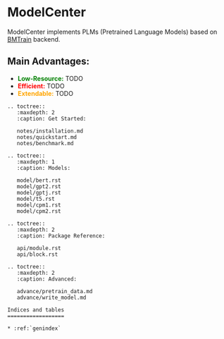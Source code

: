 # ModelCenter 

ModelCenter implements PLMs (Pretrained Language Models) based on [BMTrain](https://bmtrain.readthedocs.io/en/latest/index.html>) backend.

## Main Advantages:

- <span style="color:green;font-weight:bold">Low-Resource:</span> TODO
- <span style="color:red;font-weight:bold">Efficient:</span> TODO
- <span style="color:orange;font-weight:bold">Extendable:</span> TODO

```eval_rst
.. toctree::
   :maxdepth: 2
   :caption: Get Started:

   notes/installation.md
   notes/quickstart.md
   notes/benchmark.md

.. toctree::
   :maxdepth: 1
   :caption: Models:

   model/bert.rst
   model/gpt2.rst
   model/gptj.rst
   model/t5.rst
   model/cpm1.rst
   model/cpm2.rst

.. toctree::
   :maxdepth: 2
   :caption: Package Reference:

   api/module.rst
   api/block.rst

.. toctree::
   :maxdepth: 2
   :caption: Advanced:

   advance/pretrain_data.md
   advance/write_model.md

Indices and tables
==================

* :ref:`genindex`

```